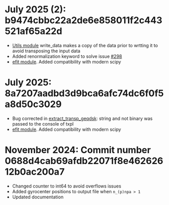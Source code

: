 # July 2025 (2): b9474cbbc22a2de6e858011f2c443521af65a22d
- [Utils module](lib/python/fidasim/utils.py) write_data makes a copy of the data prior to wrtting it to avoid transposing the input data
- Added renormalization keyword to solve issue [#298](https://github.com/D3DEnergetic/FIDASIM/issues/298)
- [efit module](lib/python/efit/utils.py). Added compatibility with modern scipy 

# July 2025: 8a7207aadbd3d9bca6afc74dc6f0f5a8d50c3029
- Bug corrected in [extract_transp_geqdsk](lib/scripts/extract_transp_geqdsk): string and not binary was passed to the console of txpl
- [efit module](lib/python/efit/utils.py). Added compatibility with modern scipy 

# November 2024: Commit number 0688d4cab69afdb22071f8e46262612b0ac200a7
- Changed counter to int64 to avoid overflows issues
- Added gyrocenter positions to output file when `n_(p)npa > 1`
- Updated documentation
